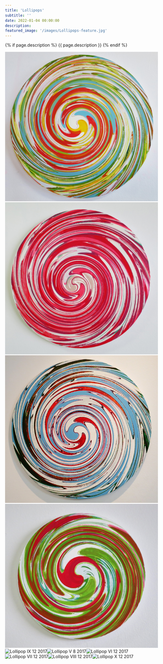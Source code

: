 ```yaml
---
title: 'Lollipops'
subtitle: ''
date: 2022-01-04 00:00:00
description: 
featured_image: '/images/Lollipops-feature.jpg'
---
```


{% if page.description %}
{{ page.description }}
{% endif %}

<div class="gallery" data-columns="2">
    <img src="/images/Lollipops-Lollipop_I_16_2017.jpg" alt="Lollipop I 16 2017"><img src="/images/Lollipops-Lollipop_II_16_2017.jpg" alt="Lollipop II 16 2017"><img src="/images/Lollipops-Lollipop_III_16_2017.jpg" alt="Lollipop III 16 2017"><img src="/images/Lollipops-Lollipop_IV_8_2017.jpg" alt="Lollipop IV 8 2017"><img src="/images/Lollipops-Lollipop_IX_12_2017.jpg" alt="Lollipop IX 12 2017"><img src="/images/Lollipops-Lollipop_V_8_2017.jpg" alt="Lollipop V 8 2017"><img src="/images/Lollipops-Lollipop_VI_12_2017.jpg" alt="Lollipop VI 12 2017"><img src="/images/Lollipops-Lollipop_VII_12_2017.jpg" alt="Lollipop VII 12 2017"><img src="/images/Lollipops-Lollipop_VIII_12_2017.jpg" alt="Lollipop VIII 12 2017"><img src="/images/Lollipops-Lollipop_X_12_2017.jpg" alt="Lollipop X 12 2017">
</div>
